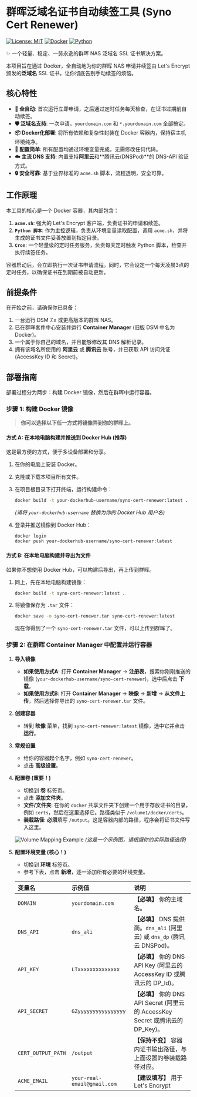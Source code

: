 # 群晖泛域名证书自动续签工具 (Syno Cert Renewer)

[![License: MIT](https://img.shields.io/badge/License-MIT-yellow.svg)](https://opensource.org/licenses/MIT)
[![Docker](https://img.shields.io/badge/Docker-ready-blue.svg)](https://www.docker.com/)
[![Python](https://img.shields.io/badge/Python-3.11-blue.svg)](https://www.python.org/)

✨ 一个轻量、稳定、一劳永逸的群晖 NAS 泛域名 SSL 证书解决方案。

本项目旨在通过 Docker，全自动地为你的群晖 NAS 申请并续签由 Let's Encrypt 颁发的**泛域名** SSL 证书，让你彻底告别手动续签的烦恼。

## 核心特性

-   **🚀 全自动**: 首次运行立即申请，之后通过定时任务每天检查，在证书过期前自动续签。
-   **🛡️ 泛域名支持**: 一次申请，`yourdomain.com` 和 `*.yourdomain.com` 全部搞定。
-   **📦 Docker化部署**: 将所有依赖和复杂性封装在 Docker 容器内，保持宿主机环境纯净。
-   **🔧 配置简单**: 所有配置均通过环境变量完成，无需修改任何代码。
-   **☁️ 主流 DNS 支持**: 内置支持**阿里云**和**腾讯云(DNSPod)**的 DNS-API 验证方式。
-   **🔒 安全可靠**: 基于业界标准的 `acme.sh` 脚本，流程透明，安全可靠。

## 工作原理

本工具的核心是一个 Docker 容器，其内部包含：

1.  **`acme.sh`**: 强大的 Let's Encrypt 客户端，负责证书的申请和续签。
2.  **`Python 脚本`**: 作为主控逻辑，负责从环境变量读取配置，调用 `acme.sh`，并将生成的证书文件妥善放置到指定目录。
3.  **`Cron`**: 一个轻量级的定时任务服务，负责每天定时触发 Python 脚本，检查并执行续签任务。

容器启动后，会立即执行一次证书申请流程。同时，它会设定一个每天凌晨3点的定时任务，以确保证书在到期前被自动更新。

## 前提条件

在开始之前，请确保你已具备：

1.  一台运行 DSM 7.x 或更高版本的群晖 NAS。
2.  已在群晖套件中心安装并运行 **Container Manager** (旧版 DSM 中名为 Docker)。
3.  一个属于你自己的域名，并且能够修改其 DNS 解析记录。
4.  拥有该域名所使用的 **阿里云** 或 **腾讯云** 账号，并已获取 API 访问凭证 (AccessKey ID 和 Secret)。

## 部署指南

部署过程分为两步：构建 Docker 镜像，然后在群晖中运行容器。

### 步骤 1: 构建 Docker 镜像

> **你可以选择以下任一方式将镜像弄到你的群晖上。**

#### 方式 A: 在本地电脑构建并推送到 Docker Hub (推荐)

这是最方便的方式，便于多设备部署和分享。

1.  在你的电脑上安装 Docker。
2.  克隆或下载本项目所有文件。
3.  在项目根目录下打开终端，运行构建命令：
    ```bash
    docker build -t your-dockerhub-username/syno-cert-renewer:latest .
    ```
    *(请将 `your-dockerhub-username` 替换为你的 Docker Hub 用户名)*

4.  登录并推送镜像到 Docker Hub：
    ```bash
    docker login
    docker push your-dockerhub-username/syno-cert-renewer:latest
    ```

#### 方式 B: 在本地电脑构建并导出为文件

如果你不想使用 Docker Hub，可以构建后导出，再上传到群晖。

1.  同上，先在本地电脑构建镜像：
    ```bash
    docker build -t syno-cert-renewer:latest .
    ```
2.  将镜像保存为 `.tar` 文件：
    ```bash
    docker save -o syno-cert-renewer.tar syno-cert-renewer:latest
    ```
    现在你得到了一个 `syno-cert-renewer.tar` 文件，可以上传到群晖了。

### 步骤 2: 在群晖 Container Manager 中配置并运行容器

1.  **导入镜像**
    -   **如果使用方式A**: 打开 **Container Manager** -> **注册表**，搜索你刚刚推送的镜像 (`your-dockerhub-username/syno-cert-renewer`)，选中后点击 **下载**。
    -   **如果使用方式B**: 打开 **Container Manager** -> **映像** -> **新增** -> **从文件上传**，然后选择你导出的 `syno-cert-renewer.tar` 文件。

2.  **创建容器**
    -   转到 **映像** 菜单，找到 `syno-cert-renewer:latest` 镜像，选中它并点击 **运行**。

3.  **常规设置**
    -   给你的容器起个名字，例如 `syno-cert-renewer`。
    -   点击 **高级设置**。

4.  **配置卷 (重要！)**
    -   切换到 **卷** 标签页。
    -   点击 **添加文件夹**。
    -   **文件/文件夹**: 在你的 `docker` 共享文件夹下创建一个用于存放证书的目录，例如 `certs`，然后在这里选择它。路径类似于 `/volume1/docker/certs`。
    -   **装载路径**: **必须**填写 `/output`。这是容器内部的路径，程序会将证书文件写入这里。

    ![Volume Mapping Example](https://i.imgur.com/uN8GflW.png) *(这是一个示例图，请根据你的实际路径选择)*

5.  **配置环境变量 (核心！)**
    -   切换到 **环境** 标签页。
    -   参考下表，点击 **新增**，逐一添加所有必要的环境变量。

    | 变量名           | 示例值                          | **说明** |
    | :--------------- | :------------------------------ | :--------------------------------------------------------------------------- |
    | `DOMAIN`         | `yourdomain.com`                | **【必填】** 你的主域名。                                                     |
    | `DNS_API`        | `dns_ali`                       | **【必填】** DNS 提供商。`dns_ali` (阿里云) 或 `dns_dp` (腾讯云 DNSPod)。       |
    | `API_KEY`        | `LTxxxxxxxxxxxxxx`              | **【必填】** 你的 DNS API Key (阿里云的 AccessKey ID 或腾讯云的 DP_Id)。       |
    | `API_SECRET`     | `GZyyyyyyyyyyyyyyyy`            | **【必填】** 你的 DNS API Secret (阿里云的 AccessKey Secret 或腾讯云的 DP_Key)。 |
    | `CERT_OUTPUT_PATH`| `/output`                      | **【保持不变】** 容器内证书输出路径，与上面设置的卷装载路径对应。               |
    | `ACME_EMAIL`     | `your-real-email@gmail.com`     | **【建议填写】** 用于 Let's Encrypt